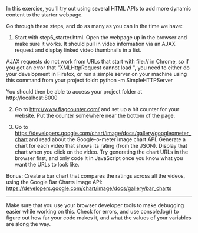 In this exercise, you'll try out using several HTML APIs to add more dynamic content to the starter webpage.

Go through these steps, and do as many as you can in the time we have:

1) Start with step6_starter.html. Open the webpage up in the browser and make sure it works. It should pull in video information via an AJAX request and display linked video thumbnails in a list.

AJAX requests do not work from URLs that start with file:// in Chrome, so if you get an error that "XMLHttpRequest cannot load ", you need to either do your development in Firefox, or run a simple server on your machine using this command from your project foldr:
python -m SimpleHTTPServer

You should then be able to access your project folder at http://localhost:8000

2) Go to http://www.flagcounter.com/ and set up a hit counter for your website. Put the counter somewhere near the bottom of the page.

3) Go to https://developers.google.com/chart/image/docs/gallery/googleometer_chart and read about the Google-o-meter image chart API. Generate a chart for each video that shows its rating (from the JSON). Display that chart when you click on the video. Try generating the chart URLs in the browser first, and only code it in JavaScript once you know what you want the URLs to look like.

Bonus: Create a bar chart that compares the ratings across all the videos, using the Google Bar Charts Image API: https://developers.google.com/chart/image/docs/gallery/bar_charts

--------------------

Make sure that you use your browser developer tools to make debugging easier
while working on this. Check for errors, and use console.log() to figure out
how far your code makes it, and what the values of your variables are along the way.

